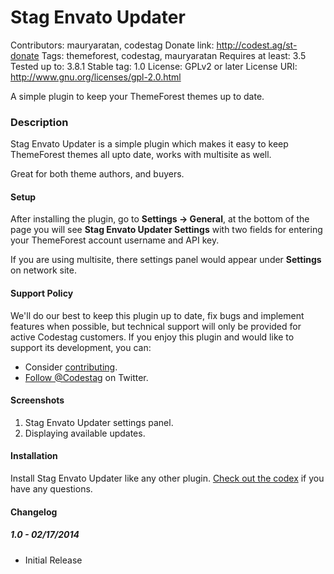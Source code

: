 Stag Envato Updater
===

Contributors: mauryaratan, codestag
Donate link: http://codest.ag/st-donate
Tags: themeforest, codestag, mauryaratan
Requires at least: 3.5
Tested up to: 3.8.1
Stable tag: 1.0
License: GPLv2 or later
License URI: http://www.gnu.org/licenses/gpl-2.0.html

A simple plugin to keep your ThemeForest themes up to date.

### Description

Stag Envato Updater is a simple plugin which makes it easy to keep ThemeForest themes all upto date, works with multisite as well.

Great for both theme authors, and buyers.

#### Setup
After installing the plugin, go to **Settings &rarr; General**, at the bottom of the page you will see **Stag Envato Updater Settings** with two fields for entering your ThemeForest account username and API key.

If you are using multisite, there settings panel would appear under **Settings** on network site.

#### Support Policy
We'll do our best to keep this plugin up to date, fix bugs and implement features when possible, but technical support will only be provided for active Codestag customers. If you enjoy this plugin and would like to support its development, you can:

* Consider [contributing](https://github.com/codestag/stag-envato-updater).
* [Follow @Codestag](https://twitter.com/Codestag) on Twitter.

#### Screenshots

1. Stag Envato Updater settings panel.
2. Displaying available updates.

#### Installation

Install Stag Envato Updater like any other plugin. [Check out the codex](http://codex.wordpress.org/Managing_Plugins#Installing_Plugins) if you have any questions.

#### Changelog

##### 1.0 - 02/17/2014
* Initial Release
